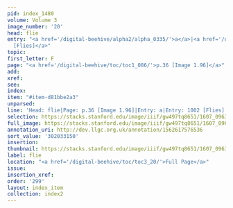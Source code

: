 ```yaml
---
pid: index_1480
volume: Volume 3
image_number: '20'
head: flie
entry: "<a href='/digital-beehive/alpha2/alpha_0335/'>a</a>|<a href='/digital-beehive/num5/num_1336/'>1002
  [Flies]</a>"
topic:
first_letter: F
page: "<a href='/digital-beehive/toc/toc1_086/'>p.36 [Image 1.96]</a>"
add:
xref:
see:
index:
item: "#item-d81bbe2a3"
unparsed:
line: 'Head: flie|Page: p.36 [Image 1.96]|Entry: a|Entry: 1002 [Flies]|#item-d81bbe2a3'
selection: https://stacks.stanford.edu/image/iiif/gw497tq8651/1607_0963/1804,3150,570,181/full/0/default.jpg
full_image: https://stacks.stanford.edu/image/iiif/gw497tq8651/1607_0963/full/full/0/default.jpg
annotation_uri: http://dev.llgc.org.uk/annotation/1562617576536
sort_value: '302033150'
insertion:
thumbnail: https://stacks.stanford.edu/image/iiif/gw497tq8651/1607_0963/1804,3150,570,181/150,/0/default.jpg
label: flie
location: "<a href='/digital-beehive/toc/toc3_20/'>Full Page</a>"
issue:
insertion_xref:
order: '299'
layout: index_item
collection: index2
---
```

